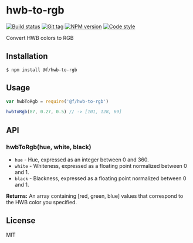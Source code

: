 
# hwb-to-rgb

[![Build status][travis-image]][travis-url]
[![Git tag][git-image]][git-url]
[![NPM version][npm-image]][npm-url]
[![Code style][standard-image]][standard-url]

Convert HWB colors to RGB

## Installation

    $ npm install @f/hwb-to-rgb

## Usage

```js
var hwbToRgb = require('@f/hwb-to-rgb')

hwbToRgb(87, 0.27, 0.5) // -> [101, 128, 69]
```

## API

### hwbToRgb(hue, white, black)

- `hue` - Hue, expressed as an integer between 0 and 360.
- `white` - Whiteness, expressed as a floating point normalized between 0 and 1.
- `black` - Blackness, expressed as a floating point normalized between 0 and 1.

**Returns:** An array containing [red, green, blue] values that correspond to the HWB color you specified.

## License

MIT

[travis-image]: https://img.shields.io/travis/micro-js/hwb-to-rgb.svg?style=flat-square
[travis-url]: https://travis-ci.org/micro-js/hwb-to-rgb
[git-image]: https://img.shields.io/github/tag/micro-js/hwb-to-rgb.svg
[git-url]: https://github.com/micro-js/hwb-to-rgb
[standard-image]: https://img.shields.io/badge/code%20style-standard-brightgreen.svg?style=flat
[standard-url]: https://github.com/feross/standard
[npm-image]: https://img.shields.io/npm/v/@f/hwb-to-rgb.svg?style=flat-square
[npm-url]: https://npmjs.org/package/@f/hwb-to-rgb
